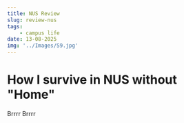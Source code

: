 ```yaml
---
title: NUS Review
slug: review-nus
tags:
    - campus life
date: 13-08-2025
img: '../Images/S9.jpg'
---
```


# How I survive in NUS without "Home"

Brrrr
Brrrr